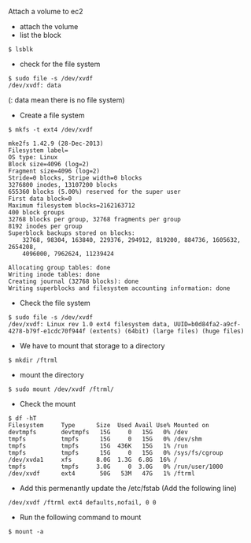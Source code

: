 Attach a volume to ec2
- attach the volume 
- list the block
```
$ lsblk
```
- check for the file system  
```
$ sudo file -s /dev/xvdf
/dev/xvdf: data
```
(: data mean there is no file system)
- Create a file system
```
$ mkfs -t ext4 /dev/xvdf

mke2fs 1.42.9 (28-Dec-2013)
Filesystem label=
OS type: Linux
Block size=4096 (log=2)
Fragment size=4096 (log=2)
Stride=0 blocks, Stripe width=0 blocks
3276800 inodes, 13107200 blocks
655360 blocks (5.00%) reserved for the super user
First data block=0
Maximum filesystem blocks=2162163712
400 block groups
32768 blocks per group, 32768 fragments per group
8192 inodes per group
Superblock backups stored on blocks:
	32768, 98304, 163840, 229376, 294912, 819200, 884736, 1605632, 2654208,
	4096000, 7962624, 11239424

Allocating group tables: done
Writing inode tables: done
Creating journal (32768 blocks): done
Writing superblocks and filesystem accounting information: done
```

- Check the file system 
```
$ sudo file -s /dev/xvdf
/dev/xvdf: Linux rev 1.0 ext4 filesystem data, UUID=b0d84fa2-a9cf-4278-b79f-e1cdc70f944f (extents) (64bit) (large files) (huge files)
```

- We have to mount that storage to a directory 
```
$ mkdir /ftrml 
```

- mount the directory
```
$ sudo mount /dev/xvdf /ftrml/
```

- Check the mount
```
$ df -hT
Filesystem     Type      Size  Used Avail Use% Mounted on
devtmpfs       devtmpfs   15G     0   15G   0% /dev
tmpfs          tmpfs      15G     0   15G   0% /dev/shm
tmpfs          tmpfs      15G  436K   15G   1% /run
tmpfs          tmpfs      15G     0   15G   0% /sys/fs/cgroup
/dev/xvda1     xfs       8.0G  1.3G  6.8G  16% /
tmpfs          tmpfs     3.0G     0  3.0G   0% /run/user/1000
/dev/xvdf      ext4       50G   53M   47G   1% /ftrml
```

- Add this permenantly update the /etc/fstab (Add the following line)

```
/dev/xvdf /ftrml ext4 defaults,nofail, 0 0
```

- Run the following command to mount

```
$ mount -a
```






